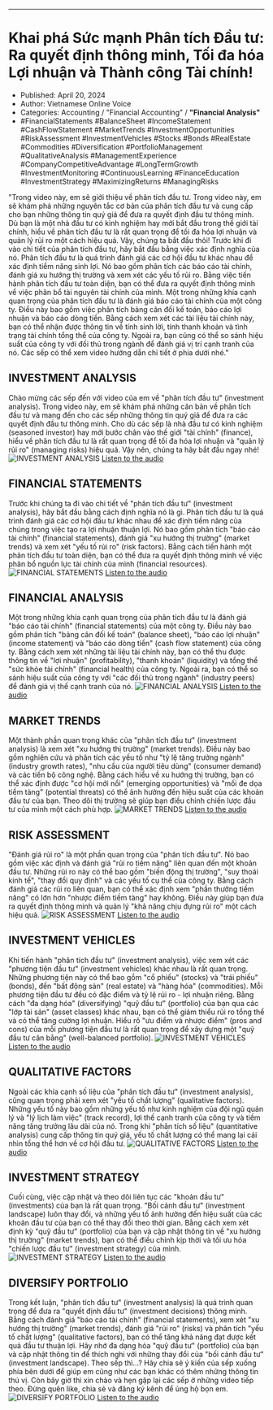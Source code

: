 
---

# Khai phá Sức mạnh Phân tích Đầu tư: Ra quyết định thông minh, Tối đa hóa Lợi nhuận và Thành công Tài chính!

- Published: April 20, 2024
- Author: Vietnamese Online Voice
- Categories: Accounting / "Financial Accounting" / **"Financial Analysis"**
- #FinancialStatements #BalanceSheet #IncomeStatement #CashFlowStatement #MarketTrends #InvestmentOpportunities #RiskAssessment #InvestmentVehicles #Stocks #Bonds #RealEstate #Commodities #Diversification #PortfolioManagement #QualitativeAnalysis #ManagementExperience #CompanyCompetitiveAdvantage #LongTermGrowth #InvestmentMonitoring #ContinuousLearning #FinanceEducation #InvestmentStrategy #MaximizingReturns #ManagingRisks

"Trong video này, em sẽ giới thiệu về phân tích đầu tư. Trong video này, em sẽ khám phá những nguyên tắc cơ bản của phân tích đầu tư và cung cấp cho bạn những thông tin quý giá để đưa ra quyết định đầu tư thông minh. Dù bạn là một nhà đầu tư có kinh nghiệm hay mới bắt đầu trong thế giới tài chính, hiểu về phân tích đầu tư là rất quan trọng để tối đa hóa lợi nhuận và quản lý rủi ro một cách hiệu quả. Vậy, chúng ta bắt đầu thôi! Trước khi đi vào chi tiết của phân tích đầu tư, hãy bắt đầu bằng việc xác định nghĩa của nó. Phân tích đầu tư là quá trình đánh giá các cơ hội đầu tư khác nhau để xác định tiềm năng sinh lợi. Nó bao gồm phân tích các báo cáo tài chính, đánh giá xu hướng thị trường và xem xét các yếu tố rủi ro. Bằng việc tiến hành phân tích đầu tư toàn diện, bạn có thể đưa ra quyết định thông minh về việc phân bổ tài nguyên tài chính của mình. Một trong những khía cạnh quan trọng của phân tích đầu tư là đánh giá báo cáo tài chính của một công ty. Điều này bao gồm việc phân tích bảng cân đối kế toán, báo cáo lợi nhuận và báo cáo dòng tiền. Bằng cách xem xét các tài liệu tài chính này, bạn có thể nhận được thông tin về tính sinh lời, tính thanh khoản và tình trạng tài chính tổng thể của công ty. Ngoài ra, bạn cũng có thể so sánh hiệu suất của công ty với đối thủ trong ngành để đánh giá vị trí cạnh tranh của nó. Các sếp có thể xem video hướng dẫn chi tiết ở phía dưới nhé."


## INVESTMENT ANALYSIS

Chào mừng các sếp đến với video của em về "phân tích đầu tư" (investment analysis). Trong video này, em sẽ khám phá những căn bản về phân tích đầu tư và mang đến cho các sếp những thông tin quý giá để đưa ra các quyết định đầu tư thông minh. Cho dù các sếp là nhà đầu tư có kinh nghiệm (seasoned investor) hay mới bước chân vào thế giới "tài chính" (finance), hiểu về phân tích đầu tư là rất quan trọng để tối đa hóa lợi nhuận và "quản lý rủi ro" (managing risks) hiệu quả. Vậy nên, chúng ta hãy bắt đầu ngay nhé!
![INVESTMENT ANALYSIS](https://http-archiver-apis-production-80.schnworks.com/storage/images/transitions/2024-04-20/transition--15281455558-Montserrat-Thin-7B1FA2.jpg)
[Listen to the audio](https://http-archiver-apis-production-80.schnworks.com/storage/audio/file-15727500862.mp3)



## FINANCIAL STATEMENTS

Trước khi chúng ta đi vào chi tiết về "phân tích đầu tư" (investment analysis), hãy bắt đầu bằng cách định nghĩa nó là gì. Phân tích đầu tư là quá trình đánh giá các cơ hội đầu tư khác nhau để xác định tiềm năng của chúng trong việc tạo ra lợi nhuận thuận lợi. Nó bao gồm phân tích "báo cáo tài chính" (financial statements), đánh giá "xu hướng thị trường" (market trends) và xem xét "yếu tố rủi ro" (risk factors). Bằng cách tiến hành một phân tích đầu tư toàn diện, bạn có thể đưa ra quyết định thông minh về việc phân bổ nguồn lực tài chính của mình (financial resources).
![FINANCIAL STATEMENTS](https://http-archiver-apis-production-80.schnworks.com/storage/images/transitions/2024-04-20/transition-49026970894-Montserrat-Thin-283593.jpg)
[Listen to the audio](https://http-archiver-apis-production-80.schnworks.com/storage/audio/file-7823379670.mp3)



## FINANCIAL ANALYSIS

Một trong những khía cạnh quan trọng của phân tích đầu tư là đánh giá "báo cáo tài chính" (financial statements) của một công ty. Điều này bao gồm phân tích "bảng cân đối kế toán" (balance sheet), "báo cáo lợi nhuận" (income statement) và "báo cáo dòng tiền" (cash flow statement) của công ty. Bằng cách xem xét những tài liệu tài chính này, bạn có thể thu được thông tin về "lợi nhuận" (profitability), "thanh khoản" (liquidity) và tổng thể "sức khỏe tài chính" (financial health) của công ty. Ngoài ra, bạn có thể so sánh hiệu suất của công ty với "các đối thủ trong ngành" (industry peers) để đánh giá vị thế cạnh tranh của nó.
![FINANCIAL ANALYSIS](https://http-archiver-apis-production-80.schnworks.com/storage/images/transitions/2024-04-20/transition-10234211961-Montserrat-ExtraBold-4A148C.jpg)
[Listen to the audio](https://http-archiver-apis-production-80.schnworks.com/storage/audio/file-5463519377.mp3)



## MARKET TRENDS

Một thành phần quan trọng khác của "phân tích đầu tư" (investment analysis) là xem xét "xu hướng thị trường" (market trends). Điều này bao gồm nghiên cứu và phân tích các yếu tố như "tỷ lệ tăng trưởng ngành" (industry growth rates), "nhu cầu của người tiêu dùng" (consumer demand) và các tiến bộ công nghệ. Bằng cách hiểu về xu hướng thị trường, bạn có thể xác định được "cơ hội mới nổi" (emerging opportunities) và "mối đe dọa tiềm tàng" (potential threats) có thể ảnh hưởng đến hiệu suất của các khoản đầu tư của bạn. Theo dõi thị trường sẽ giúp bạn điều chỉnh chiến lược đầu tư của mình một cách phù hợp.
![MARKET TRENDS](https://http-archiver-apis-production-80.schnworks.com/storage/images/transitions/2024-04-20/transition-32441773086-Montserrat-Thin-004895.jpg)
[Listen to the audio](https://http-archiver-apis-production-80.schnworks.com/storage/audio/file-18677727968.mp3)



## RISK ASSESSMENT

"Đánh giá rủi ro" là một phần quan trọng của "phân tích đầu tư". Nó bao gồm việc xác định và đánh giá "rủi ro tiềm năng" liên quan đến một khoản đầu tư. Những rủi ro này có thể bao gồm "biến động thị trường", "suy thoái kinh tế", "thay đổi quy định" và các yếu tố cụ thể của công ty. Bằng cách đánh giá các rủi ro liên quan, bạn có thể xác định xem "phần thưởng tiềm năng" có lớn hơn "nhược điểm tiềm tàng" hay không. Điều này giúp bạn đưa ra quyết định thông minh và quản lý "khả năng chịu đựng rủi ro" một cách hiệu quả.
![RISK ASSESSMENT](https://http-archiver-apis-production-80.schnworks.com/storage/images/transitions/2024-04-20/transition--2843437443-Montserrat-SemiBold-9C27B0.jpg)
[Listen to the audio](https://http-archiver-apis-production-80.schnworks.com/storage/audio/file-7724837764.mp3)



## INVESTMENT VEHICLES

Khi tiến hành "phân tích đầu tư" (investment analysis), việc xem xét các "phương tiện đầu tư" (investment vehicles) khác nhau là rất quan trọng. Những phương tiện này có thể bao gồm "cổ phiếu" (stocks) và "trái phiếu" (bonds), đến "bất động sản" (real estate) và "hàng hóa" (commodities). Mỗi phương tiện đầu tư đều có đặc điểm và tỷ lệ rủi ro - lợi nhuận riêng. Bằng cách "đa dạng hóa" (diversifying) "quỹ đầu tư" (portfolio) của bạn qua các "lớp tài sản" (asset classes) khác nhau, bạn có thể giảm thiểu rủi ro tổng thể và có thể tăng cường lợi nhuận. Hiểu rõ "ưu điểm và nhược điểm" (pros and cons) của mỗi phương tiện đầu tư là rất quan trọng để xây dựng một "quỹ đầu tư cân bằng" (well-balanced portfolio).
![INVESTMENT VEHICLES](https://http-archiver-apis-production-80.schnworks.com/storage/images/transitions/2024-04-20/transition--14980841566-Montserrat-ExtraBold-512DA8.jpg)
[Listen to the audio](https://http-archiver-apis-production-80.schnworks.com/storage/audio/file-4014712258.mp3)



## QUALITATIVE FACTORS

Ngoài các khía cạnh số liệu của "phân tích đầu tư" (investment analysis), cũng quan trọng phải xem xét "yếu tố chất lượng" (qualitative factors). Những yếu tố này bao gồm những yếu tố như kinh nghiệm của đội ngũ quản lý và "lý lịch làm việc" (track record), lợi thế cạnh tranh của công ty và tiềm năng tăng trưởng lâu dài của nó. Trong khi "phân tích số liệu" (quantitative analysis) cung cấp thông tin quý giá, yếu tố chất lượng có thể mang lại cái nhìn tổng thể hơn về cơ hội đầu tư.
![QUALITATIVE FACTORS](https://http-archiver-apis-production-80.schnworks.com/storage/images/transitions/2024-04-20/transition-32505864131-Montserrat-SemiBold-673AB7.jpg)
[Listen to the audio](https://http-archiver-apis-production-80.schnworks.com/storage/audio/file-17994888985.mp3)



## INVESTMENT STRATEGY

Cuối cùng, việc cập nhật và theo dõi liên tục các "khoản đầu tư" (investments) của bạn là rất quan trọng. "Bối cảnh đầu tư" (investment landscape) luôn thay đổi, và những yếu tố ảnh hưởng đến hiệu suất của các khoản đầu tư của bạn có thể thay đổi theo thời gian. Bằng cách xem xét định kỳ "quỹ đầu tư" (portfolio) của bạn và cập nhật thông tin về "xu hướng thị trường" (market trends), bạn có thể điều chỉnh kịp thời và tối ưu hóa "chiến lược đầu tư" (investment strategy) của mình.
![INVESTMENT STRATEGY](https://http-archiver-apis-production-80.schnworks.com/storage/images/transitions/2024-04-20/transition--54001055771-Montserrat-ExtraBold-4A148C.jpg)
[Listen to the audio](https://http-archiver-apis-production-80.schnworks.com/storage/audio/file-2726456162.mp3)



## DIVERSIFY PORTFOLIO

Trong kết luận, "phân tích đầu tư" (investment analysis) là quá trình quan trọng để đưa ra "quyết định đầu tư" (investment decisions) thông minh. Bằng cách đánh giá "báo cáo tài chính" (financial statements), xem xét "xu hướng thị trường" (market trends), đánh giá "rủi ro" (risks) và phân tích "yếu tố chất lượng" (qualitative factors), bạn có thể tăng khả năng đạt được kết quả đầu tư thuận lợi. Hãy nhớ đa dạng hóa "quỹ đầu tư" (portfolio) của bạn và cập nhật thông tin để thích nghi với những thay đổi của "bối cảnh đầu tư" (investment landscape). Theo sếp thì...? Hãy chia sẻ ý kiến của sếp xuống phía bên dưới để giúp em cũng như các bạn khác có thêm những thông tin thú vị. Còn bây giờ thì xin chào và hẹn gặp lại các sếp ở những video tiếp theo. Đừng quên like, chia sẻ và đăng ký kênh để ủng hộ bọn em.
![DIVERSIFY PORTFOLIO](https://http-archiver-apis-production-80.schnworks.com/storage/images/transitions/2024-04-20/transition--64096705882-Montserrat-Black-673AB7.jpg)
[Listen to the audio](https://http-archiver-apis-production-80.schnworks.com/storage/audio/file-27346889498.mp3)

